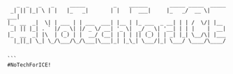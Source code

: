 ```
   _  _   _   _     _____         _    ______       _____ _____  _____ 
 _| || |_| \ | |   |_   _|       | |   |  ___|     |_   _/  __ \|  ___|
|_  __  _|  \| | ___ | | ___  ___| |__ | |_ ___  _ __| | | /  \/| |__  
 _| || |_| . ` |/ _ \| |/ _ \/ __| '_ \|  _/ _ \| '__| | | |    |  __| 
|_  __  _| |\  | (_) | |  __/ (__| | | | || (_) | | _| |_| \__/\| |___ 
  |_||_| \_| \_/\___/\_/\___|\___|_| |_\_| \___/|_| \___/ \____/\____/ 
                                                                                                                                       
                                                                     ```
#NoTechForICE!
                                                                     
